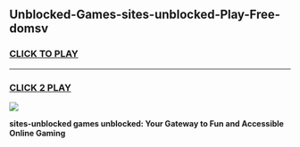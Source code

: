
## Unblocked-Games-sites-unblocked-Play-Free-domsv
<h3>
<a href="https://premium76.site?title=sites-unblocked&ref=23A">CLICK TO PLAY</a></h3>
<hr>

<h3>
<a href="https://premium76.site?title=sites-unblocked&ref=23A">CLICK 2 PLAY</a>
  
</h3>

<a href="https://premium76.site?title=sites-unblocked&ref=23A"><img src="https://clearcache.store/games.png"></a>


**sites-unblocked games unblocked: Your Gateway to Fun and Accessible Online Gaming**
